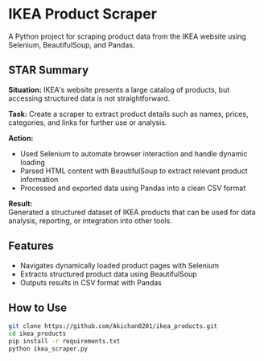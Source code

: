 # IKEA Product Scraper

A Python project for scraping product data from the IKEA website using Selenium, BeautifulSoup, and Pandas.

## STAR Summary

**Situation:** IKEA's website presents a large catalog of products, but accessing structured data is not straightforward.

**Task:** Create a scraper to extract product details such as names, prices, categories, and links for further use or analysis.

**Action:**  
- Used Selenium to automate browser interaction and handle dynamic loading  
- Parsed HTML content with BeautifulSoup to extract relevant product information  
- Processed and exported data using Pandas into a clean CSV format

**Result:**  
Generated a structured dataset of IKEA products that can be used for data analysis, reporting, or integration into other tools.

## Features

- Navigates dynamically loaded product pages with Selenium
- Extracts structured product data using BeautifulSoup
- Outputs results in CSV format with Pandas

## How to Use

```bash
git clone https://github.com/Akichan0201/ikea_products.git
cd ikea_products
pip install -r requirements.txt
python ikea_scraper.py
